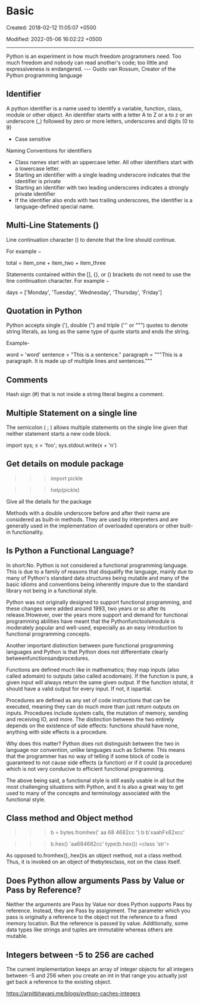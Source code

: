 # Basic

Created: 2018-02-12 11:05:07 +0500

Modified: 2022-05-06 16:02:22 +0500

---

Python is an experiment in how much freedom programmers need. Too much freedom and nobody can read another's code; too little and expressiveness is endangered. --- Guido van Rossum, Creator of the Python programming language

## Identifier

A python identifier is a name used to identify a variable, function, class, module or other object. An identifier starts with a letter A to Z or a to z or an underscore (_) followed by zero or more letters, underscores and digits (0 to 9)
-   Case sensitive

Naming Conventions for identifiers
-   Class names start with an uppercase letter. All other identifiers start with a lowercase letter.
-   Starting an identifier with a single leading underscore indicates that the identifier is private
-   Starting an identifier with two leading underscores indicates a strongly private identifier
-   If the identifier also ends with two trailing underscores, the identifier is a language-defined special name.

## Multi-Line Statements ()

Line continuation character () to denote that the line should continue.

For example −

total = item_one +
item_two +
item_three

Statements contained within the [], {}, or () brackets do not need to use the line continuation character. For example −

days = ['Monday', 'Tuesday', 'Wednesday',
'Thursday', 'Friday']

## Quotation in Python

Python accepts single ('), double (") and triple (''' or """) quotes to denote string literals, as long as the same type of quote starts and ends the string.

Example-

word = 'word'
sentence = "This is a sentence."
paragraph = """This is a paragraph. It is
made up of multiple lines and sentences."""

## Comments

Hash sign (#) that is not inside a string literal begins a comment.

## Multiple Statement on a single line

The semicolon ( ; ) allows multiple statements on the single line given that neither statement starts a new code block.

import sys; x = 'foo'; sys.stdout.write(x + 'n')

## Get details on module package

>>> import pickle

>>> help(pickle)

Give all the details for the package

Methods with a double underscore before and after their name are considered as built-in methods. They are used by interpreters and are generally used in the implementation of overloaded operators or other built-in functionality.

## Is Python a Functional Language?

In short:No. Python is not considered a functional programming language. This is due to a family of reasons that disqualify the language, mainly due to many of Python's standard data structures being mutable and many of the basic idioms and conventions being inherently impure due to the standard library not being in a functional style.

Python was not originally designed to support functional programming, and these changes were added around 1993, two years or so after its release.1However, over the years more support and demand for functional programming abilities have meant that the Pythonfunctoolsmodule is moderately popular and well-used, especially as an easy introduction to functional programming concepts.

Another important distinction between pure functional programming languages and Python is that Python does not differentiate clearly betweenfunctionsandprocedures.

Functions are defined much like in mathematics; they map inputs (also called adomain) to outputs (also called acodomain). If the function is pure, a given input will always return the same given output. If the function istotal, it should have a valid output for every input. If not, it ispartial.

Procedures are defined as any set of code instructions that can be executed, meaning they can do much more than just return outputs on inputs. Procedures include system calls, the mutation of memory, sending and receiving IO, and more. The distinction between the two entirely depends on the existence of side effects: functions should have none, anything with side effects is a procedure.

Why does this matter? Python does not distinguish between the two in language nor convention, unlike languages such as Scheme. This means that the programmer has no way of telling if some block of code is guaranteed to not cause side effects (a function) or if it could (a procedure) which is not very conducive to efficient functional programming.

The above being said, a functional style is still easily usable in all but the most challenging situations with Python, and it is also a great way to get used to many of the concepts and terminology associated with the functional style.

## Class method and Object method

>>> b = bytes.fromhex(' aa 68 4682cc ')
>>> b
b'xaahFx82xcc'

>>> b.hex()
'aa684682cc'
>>> type(b.hex())
<class 'str'>

As opposed to.fromhex(),.hex()is an object method, not a class method. Thus, it is invoked on an object of thebytesclass, not on the class itself.

## Does Python allow arguments Pass by Value or Pass by Reference?

Neither the arguments are Pass by Value nor does Python supports Pass by reference. Instead, they are Pass by assignment. The parameter which you pass is originally a reference to the object not the reference to a fixed memory location. But the reference is passed by value. Additionally, some data types like strings and tuples are immutable whereas others are mutable.

## Integers between -5 to 256 are cached

The current implementation keeps an array of integer objects for all integers between -5 and 256 when you create an int in that range you actually just get back a reference to the existing object.

<https://arpitbhayani.me/blogs/python-caches-integers>
